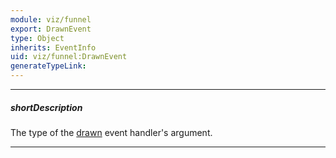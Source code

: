 ```yaml
---
module: viz/funnel
export: DrawnEvent
type: Object
inherits: EventInfo
uid: viz/funnel:DrawnEvent
generateTypeLink: 
---
```

---
##### shortDescription
The type of the [drawn]({basewidgetpath}/Events/#drawn) event handler's argument.

---
<!-- Description goes here -->